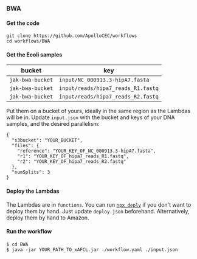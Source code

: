 
### BWA

#### Get the code

```
git clone https://github.com/ApolloCEC/workflows
cd workflows/BWA
```

#### Get the Ecoli samples

bucket | key
---|----
`jak-bwa-bucket` | `input/NC_000913.3-hipA7.fasta`
`jak-bwa-bucket` | `input/reads/hipa7_reads_R1.fastq`
`jak-bwa-bucket` | `input/reads/hipa7_reads_R2.fastq`

Put them on a bucket of yours, ideally in the same region as the Lambdas will be in.
Update `input.json` with the bucket and keys of your DNA samples, and the desired parallelism:

```
{
  "s3bucket": "YOUR_BUCKET",
  "files": {
    "reference": "YOUR_KEY_OF_NC_000913.3-hipA7.fasta",
    "r1": "YOUR_KEY_OF_hipa7_reads_R1.fastq",
    "r2": "YOUR_KEY_OF_hipa7_reads_R2.fastq"
  },
  "numSplits": 3
}
```


#### Deploy the Lambdas

The Lambdas are in `functions`.
You can run [`npx deply`](https://www.npmjs.com/package/deply) if you don't want to deploy them by hand. Just update `deploy.json` beforehand. 
Alternatively, deploy them by hand to Amazon.

#### Run the workflow


```
$ cd BWA
$ java -jar YOUR_PATH_TO_xAFCL.jar ./workflow.yaml ./input.json
```

